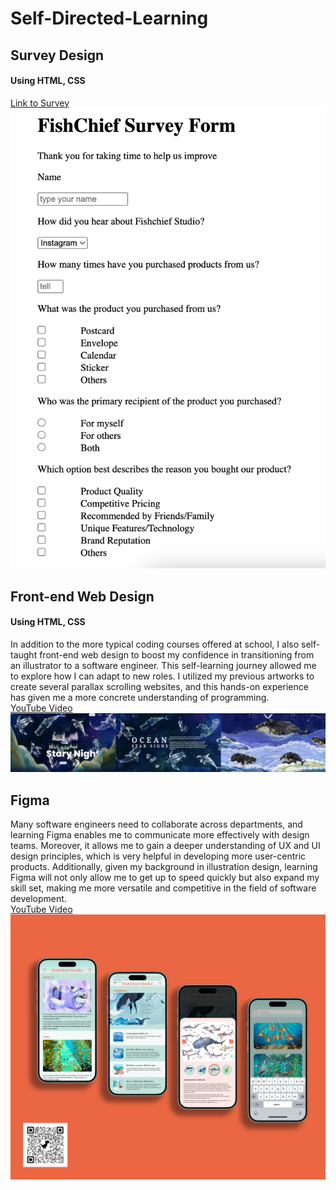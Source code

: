 # Self-Directed-Learning

## Survey Design
#### Using HTML, CSS
[Link to Survey](https://nimble-mandazi-f13898.netlify.app/)
<img src="https://github.com/HanHsunShih/Self-Directed-Learning/blob/main/Images/Online%20Survey.png">


## Front-end Web Design
#### Using HTML, CSS
In addition to the more typical coding courses offered at school, I also self-taught front-end web design to boost my confidence in transitioning from an illustrator to a software engineer. This self-learning journey allowed me to explore how I can adapt to new roles. I utilized my previous artworks to create several parallax scrolling websites, and this hands-on experience has given me a more concrete understanding of programming.<br>
[YouTube Video](https://youtu.be/Hnm1hfmnaMY)<br>
<img src="https://github.com/HanHsunShih/Self-Directed-Learning/blob/main/Images/parallax%20websites.jpg">

## Figma
Many software engineers need to collaborate across departments, and learning Figma enables me to communicate more effectively with design teams. Moreover, it allows me to gain a deeper understanding of UX and UI design principles, which is very helpful in developing more user-centric products. Additionally, given my background in illustration design, learning Figma will not only allow me to get up to speed quickly but also expand my skill set, making me more versatile and competitive in the field of software development.<br>
[YouTube Video](https://youtu.be/Nk865f75kEc?si=dj_snLvzsxqooBXb)<br>
<img src="https://github.com/HanHsunShih/Self-Directed-Learning/blob/main/Images/App%20Design%20Eploration%20with%20QRcode.jpg" width="600px">
